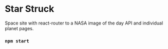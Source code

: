 # Star Struck

Space site with react-router to a NASA image of the day API and individual planet pages.

### `npm start`
